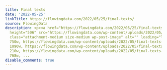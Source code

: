```yaml
---
title: Final texts
date: '2022-05-25'
linkTitle: https://flowingdata.com/2022/05/25/final-texts/
source: FlowingData
description: <p><a href="https://flowingdata.com/2022/05/25/final-texts/"><img width="750"
  height="506" src="https://flowingdata.com/wp-content/uploads/2022/05/final-texts-750x506.png"
  class="attachment-medium size-medium wp-post-image" alt="" loading="lazy" srcset="https://flowingdata.com/wp-content/uploads/2022/05/final-texts-750x506.png
  750w, https://flowingdata.com/wp-content/uploads/2022/05/final-texts-1090x736.png
  1090w, https://flowingdata.com/wp-content/uploads/2022/05/final-texts-210x142.png
  210w, https://flowingdata.com/wp-content/uploads/2022/05/final-texts-768x519.png
  768w, ...
disable_comments: true
---
```

<p><a href="https://flowingdata.com/2022/05/25/final-texts/"><img width="750" height="506" src="https://flowingdata.com/wp-content/uploads/2022/05/final-texts-750x506.png" class="attachment-medium size-medium wp-post-image" alt="" loading="lazy" srcset="https://flowingdata.com/wp-content/uploads/2022/05/final-texts-750x506.png 750w, https://flowingdata.com/wp-content/uploads/2022/05/final-texts-1090x736.png 1090w, https://flowingdata.com/wp-content/uploads/2022/05/final-texts-210x142.png 210w, https://flowingdata.com/wp-content/uploads/2022/05/final-texts-768x519.png 768w, ...